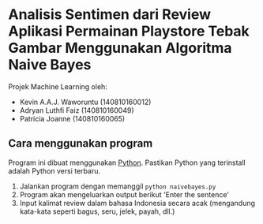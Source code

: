 # Analisis Sentimen dari Review Aplikasi Permainan Playstore Tebak Gambar Menggunakan Algoritma Naive Bayes

Projek Machine Learning oleh:
- Kevin A.A.J. Waworuntu (140810160012)
- Adryan Luthfi Faiz (140810160049)
- Patricia Joanne (140810160065)

## Cara menggunakan program
Program ini dibuat menggunakan [Python](https://www.python.org/downloads/). Pastikan Python yang terinstall adalah Python versi terbaru.

1. Jalankan program dengan memanggil `python naivebayes.py`
2. Program akan mengeluarkan output berikut 'Enter the sentence'
3. Input kalimat review dalam bahasa Indonesia secara acak (mengandung kata-kata seperti bagus, seru, jelek, payah, dll.)